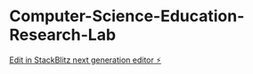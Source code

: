 # Computer-Science-Education-Research-Lab

[Edit in StackBlitz next generation editor ⚡️](https://stackblitz.com/~/github.com/khandz0/Computer-Science-Education-Research-Lab)